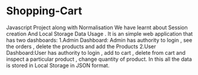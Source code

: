 # Shopping-Cart
Javascript Project along with Normalisation
We have learnt about Session creation And Local Storage Data Usage .
It is an simple web application that has two dashboards:
1.Admin Dashboard: Admin has authority to login , see the orders , delete the products and add the Products
2.User Dashboard:User has authority to login , add to cart , delete from cart and inspect a particular product , change quantity of product.
In this all the data is stored in Local Storage in JSON format.
